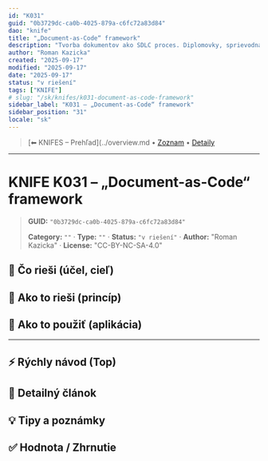 ```yaml
---
id: "K031"
guid: "0b3729dc-ca0b-4025-879a-c6fc72a83d84"
dao: "knife"
title: "„Document-as-Code“ framework"
description: "Tvorba dokumentov ako SDLC proces. Diplomovky, sprievodná dokumentácia pre zákazníklov, …."
author: "Roman Kazicka"
created: "2025-09-17"
modified: "2025-09-17"
date: "2025-09-17"
status: "v riešení"
tags: ["KNIFE"]
# slug: "/sk/knifes/k031-document-as-code-framework"
sidebar_label: "K031 – „Document-as-Code“ framework"
sidebar_position: "31"
locale: "sk"
---
```

<!-- body:start -->

<!-- nav:knifes -->
> [⬅ KNIFES – Prehľad](../overview.md • [Zoznam](../KNIFE_Overview_List.md) • [Detaily](../KNIFE_Overview_Details.md)
---
# KNIFE K031 – „Document-as-Code“ framework
<!-- fm-visible: start -->

> **GUID:** `"0b3729dc-ca0b-4025-879a-c6fc72a83d84"`
>   
> **Category:** `""` · **Type:** `""` · **Status:** `"v riešení"` · **Author:** "Roman Kazicka" · **License:** "CC-BY-NC-SA-4.0"
<!-- fm-visible: end -->


## 🎯 Čo rieši (účel, cieľ)

## 🧩 Ako to rieši (princíp)

## 🧪 Ako to použiť (aplikácia)

---

## ⚡ Rýchly návod (Top)

## 📜 Detailný článok

## 💡 Tipy a poznámky

## ✅ Hodnota / Zhrnutie
